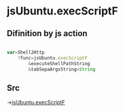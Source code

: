 # jsUbuntu.execScriptF

## Difinition by js action

```js.js

var=Shell2Http
	?func=jsUbuntu.execScriptF
		&executeShellPathString
		&tabSepaArgsString=String
```

## Src

->[jsUbuntu.execScriptF](https://github.com/puutaro/CommandClick/blob/master/app/src/main/java/com/puutaro/commandclick/fragment_lib/terminal_fragment/js_interface/JsUbuntu.kt#L48)


